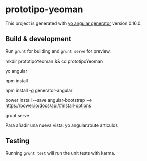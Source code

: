 # prototipo-yeoman

This project is generated with [yo angular generator](https://github.com/yeoman/generator-angular)
version 0.16.0.

## Build & development

Run `grunt` for building and `grunt serve` for preview.

mkdir prototipoYeoman && cd prototipoYeoman

yo angular

npm install

npm install -g generator-angular

bower install --save angular-bootstrap  --> https://bower.io/docs/api/#install-options

grunt serve

Para añadir una nueva vista: yo angular:route articulos

## Testing

Running `grunt test` will run the unit tests with karma.
